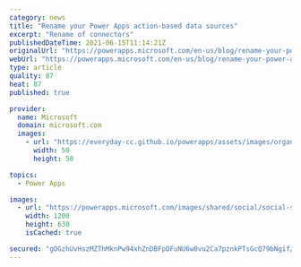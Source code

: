 ```yaml
---
category: news
title: "Rename your Power Apps action-based data sources"
excerpt: "Rename of connectors"
publishedDateTime: 2021-06-15T11:14:21Z
originalUrl: "https://powerapps.microsoft.com/en-us/blog/rename-your-power-apps-action-based-data-sources/"
webUrl: "https://powerapps.microsoft.com/en-us/blog/rename-your-power-apps-action-based-data-sources/"
type: article
quality: 87
heat: 87
published: true

provider:
  name: Microsoft
  domain: microsoft.com
  images:
    - url: "https://everyday-cc.github.io/powerapps/assets/images/organizations/microsoft.com-50x50.jpg"
      width: 50
      height: 50

topics:
  - Power Apps

images:
  - url: "https://powerapps.microsoft.com/images/shared/social/social-share-post-ignite.png"
    width: 1200
    height: 630
    isCached: true

secured: "gOGzhUvHszMZThMknPw94xhZnDBFpDFuNU6w0vu2Ca7pznkPTsGcQ79bNgif/OfLnmiiXqXcuCUAeqDqh+T+m9jQb0G8wQdeYzKCysWmy4hFT3+cpp7Xd9AOQ86rFEbKfDA4xCyytZOj2USN32gaHxm0dDZtJaKjwuayuYunBAZDI94CC7NElDOXnKCO1rVLGa7wSRta3S0Rh4dH8Ft2uDjodCDcc6wiereA/WfRX3NgSrDLerV+uzLN0PM8yZOpmT57OLTpYnz2Qc4ZEzzeRFE86VyNb9l4hLAHMLov9L/x4kX74BcT1Vy5mKrmY0L7T7KGABmu90mMQ6xAskvEEYgigOw90+o2O5fLa69ybmY=;BexqAMkOKhMcvxouUxhUjw=="
---
```


